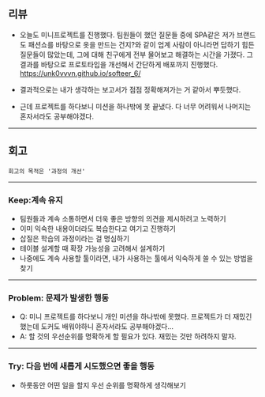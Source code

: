 ## 리뷰

- 오늘도 미니프로젝트를 진행했다. 팀원들이 했던 질문들 중에 SPA같은 저가 브랜드도 패션쇼를 바탕으로 옷을 만드는 건지?와 같이 업계 사람이 아니라면 답하기 힘든 질문들이 많았는데, 그에 대해 친구에게 전부 물어보고 해결하는 시간을 가졌다. 그 결과를 바탕으로 프로토타입을 개선해서 간단하게 배포까지 진행했다. https://unk0vvvn.github.io/softeer_6/

- 결과적으로는 내가 생각하는 보고서가 점점 정확해져가는 거 같아서 뿌듯했다.

- 근데 프로젝트를 하다보니 미션을 하나밖에 못 끝냈다. 다 너무 어려워서 나머지는 혼자서라도 공부해야겠다.

---

## 회고
    회고의 목적은 '과정의 개선'

---

### Keep:계속 유지
- 팀원들과 계속 소통하면서 더욱 좋은 방향의 의견을 제시하려고 노력하기
- 이미 익숙한 내용이더라도 복습한다고 여기고 진행하기
- 삽질은 학습의 과정이라는 걸 명심하기
- 테이블 설계할 때 확장 가능성을 고려해서 설계하기
- 나중에도 계속 사용할 툴이라면, 내가 사용하는 툴에서 익숙하게 쓸 수 있는 방법을 찾기

---

### Problem: 문제가 발생한 행동

- Q: 미니 프로젝트를 하다보니 개인 미션을 하나밖에 못했다. 프로젝트가 더 재밌긴 했는데 도커도 배워야하니 혼자서라도 공부해야겠다...
- A: 할 것의 우선순위를 명확하게 할 필요가 있다. 재밌는 것만 하려하지 말자.

---

### Try: 다음 번에 새롭게 시도했으면 좋을 행동

- 하룻동안 어떤 일을 할지 우선 순위를 명확하게 생각해보기